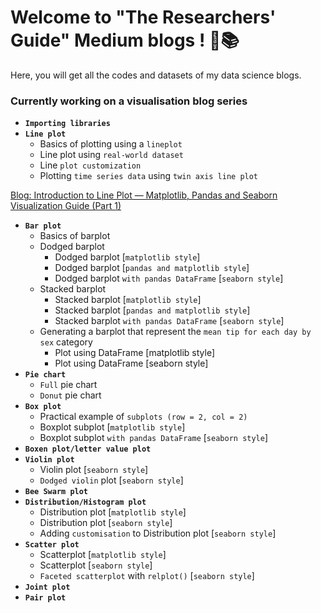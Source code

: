 # Welcome to "The Researchers' Guide" Medium blogs ! 📑📚

Here, you will get all the codes and datasets of my data science blogs.


### Currently working on a visualisation blog series

* **`Importing libraries`**
* **`Line plot`**
    * Basics of plotting using a `lineplot`
    * Line plot using `real-world dataset`
    * Line `plot customization`
    * Plotting `time series data` using `twin axis line plot`

[Blog: Introduction to Line Plot — Matplotlib, Pandas and Seaborn Visualization Guide (Part 1)](https://medium.com/the-researchers-guide/introduction-to-line-plot-matplotlib-pandas-and-seaborn-visualization-guide-part-1-1e69cd0b71f1)

* **`Bar plot`**
    * Basics of barplot
    * Dodged barplot
        * Dodged barplot [`matplotlib style`]
        * Dodged barplot [`pandas and matplotlib style`]
        * Dodged barplot `with pandas DataFrame` [`seaborn style`]
    * Stacked barplot
        * Stacked barplot [`matplotlib style`]
        * Stacked barplot [`pandas and matplotlib style`]
        * Stacked barplot `with pandas DataFrame` [`seaborn style`]
    * Generating a barplot that represent the `mean tip for each day by sex` category
        * Plot using DataFrame [matplotlib style]
        * Plot using DataFrame [seaborn style]
* **`Pie chart`**
    * `Full` pie chart
    * `Donut` pie chart
* **`Box plot`**
    * Practical example of `subplots (row = 2, col = 2)`
    * Boxplot subplot [`matplotlib style`]
    * Boxplot subplot `with pandas DataFrame` [`seaborn style`]
* **`Boxen plot/letter value plot`**
* **`Violin plot`**
    * Violin plot [`seaborn style`]
    * `Dodged violin` plot [`seaborn style`]
* **`Bee Swarm plot`**
* **`Distribution/Histogram plot`**
    * Distribution plot [`matplotlib style`]
    * Distribution plot [`seaborn style`]
    * Adding `customisation` to Distribution plot [`seaborn style`]
* **`Scatter plot`**
    * Scatterplot [`matplotlib style`]
    * Scatterplot [`seaborn style`]
    * `Faceted scatterplot` with `relplot()` [`seaborn style`]
* **`Joint plot`**
* **`Pair plot`**

 
